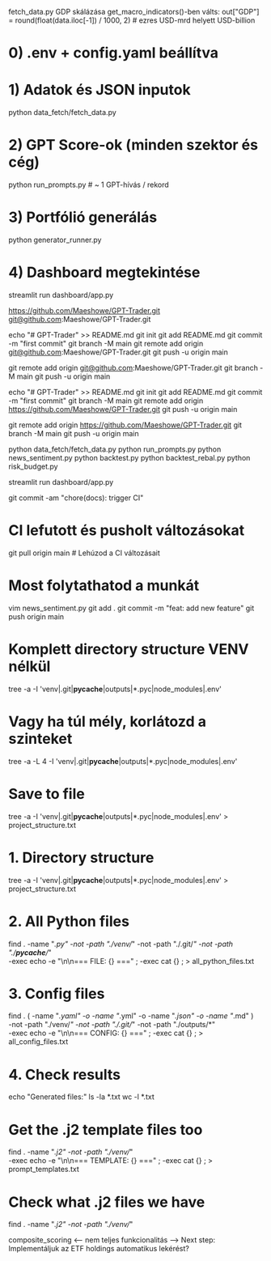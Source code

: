 fetch_data.py
GDP skálázása
get_macro_indicators()-ben válts:
out["GDP"] = round(float(data.iloc[-1]) / 1000, 2)  # ezres USD-mrd helyett USD-billion

# 0) .env + config.yaml beállítva

# 1) Adatok és JSON inputok
python data_fetch/fetch_data.py

# 2) GPT Score-ok (minden szektor és cég)
python run_prompts.py     # ~ 1 GPT-hívás / rekord

# 3) Portfólió generálás
python generator_runner.py

# 4) Dashboard megtekintése
streamlit run dashboard/app.py

https://github.com/Maeshowe/GPT-Trader.git
git@github.com:Maeshowe/GPT-Trader.git

echo "# GPT-Trader" >> README.md
git init
git add README.md
git commit -m "first commit"
git branch -M main
git remote add origin git@github.com:Maeshowe/GPT-Trader.git
git push -u origin main

git remote add origin git@github.com:Maeshowe/GPT-Trader.git
git branch -M main
git push -u origin main

echo "# GPT-Trader" >> README.md
git init
git add README.md
git commit -m "first commit"
git branch -M main
git remote add origin https://github.com/Maeshowe/GPT-Trader.git
git push -u origin main

git remote add origin https://github.com/Maeshowe/GPT-Trader.git
git branch -M main
git push -u origin main

python data_fetch/fetch_data.py
python run_prompts.py
python news_sentiment.py
python backtest.py
python backtest_rebal.py
python risk_budget.py

streamlit run dashboard/app.py

git commit -am "chore(docs): trigger CI" 


# CI lefutott és pusholt változásokat
git pull origin main  # Lehúzod a CI változásait

# Most folytathatod a munkát
vim news_sentiment.py
git add .
git commit -m "feat: add new feature"
git push origin main


# Komplett directory structure VENV nélkül
tree -a -I 'venv|.git|__pycache__|outputs|*.pyc|node_modules|.env'

# Vagy ha túl mély, korlátozd a szinteket
tree -a -L 4 -I 'venv|.git|__pycache__|outputs|*.pyc|node_modules|.env'

# Save to file
tree -a -I 'venv|.git|__pycache__|outputs|*.pyc|node_modules|.env' > project_structure.txt

# 1. Directory structure
tree -a -I 'venv|.git|__pycache__|outputs|*.pyc|node_modules|.env' > project_structure.txt

# 2. All Python files
find . -name "*.py" -not -path "./venv/*" -not -path "./.git/*" -not -path "./__pycache__/*" \
  -exec echo -e "\n\n=== FILE: {} ===" \; -exec cat {} \; > all_python_files.txt

# 3. Config files  
find . \( -name "*.yaml" -o -name "*.yml" -o -name "*.json" -o -name "*.md" \) \
  -not -path "./venv/*" -not -path "./.git/*" -not -path "./outputs/*" \
  -exec echo -e "\n\n=== CONFIG: {} ===" \; -exec cat {} \; > all_config_files.txt

# 4. Check results
echo "Generated files:"
ls -la *.txt
wc -l *.txt

# Get the .j2 template files too
find . -name "*.j2" -not -path "./venv/*" \
  -exec echo -e "\n\n=== TEMPLATE: {} ===" \; -exec cat {} \; > prompt_templates.txt

# Check what .j2 files we have
find . -name "*.j2" -not -path "./venv/*"




composite_scoring <-- nem teljes funkcionalitás -->
Next step: Implementáljuk az ETF holdings automatikus lekérést?
